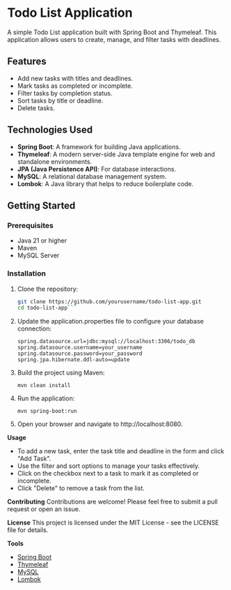 # Todo List Application

A simple Todo List application built with Spring Boot and Thymeleaf. This application allows users to create, manage, and filter tasks with deadlines.

## Features

- Add new tasks with titles and deadlines.
- Mark tasks as completed or incomplete.
- Filter tasks by completion status.
- Sort tasks by title or deadline.
- Delete tasks.

## Technologies Used

- **Spring Boot**: A framework for building Java applications.
- **Thymeleaf**: A modern server-side Java template engine for web and standalone environments.
- **JPA (Java Persistence API)**: For database interactions.
- **MySQL**: A relational database management system.
- **Lombok**: A Java library that helps to reduce boilerplate code.

## Getting Started

### Prerequisites

- Java 21 or higher
- Maven
- MySQL Server

### Installation

1. Clone the repository:

   ```bash
   git clone https://github.com/yourusername/todo-list-app.git
   cd todo-list-app```

2. Update the application.properties file to configure your database connection:

    ```
    spring.datasource.url=jdbc:mysql://localhost:3306/todo_db
    spring.datasource.username=your_username
    spring.datasource.password=your_password
    spring.jpa.hibernate.ddl-auto=update
    ```
    

3. Build the project using Maven:

    ```mvn clean install```


4. Run the application:

    ```mvn spring-boot:run```


5. Open your browser and navigate to http://localhost:8080.

**Usage**
- To add a new task, enter the task title and deadline in the form and click "Add Task".
- Use the filter and sort options to manage your tasks effectively.
- Click on the checkbox next to a task to mark it as completed or incomplete.
- Click "Delete" to remove a task from the list.

**Contributing**
Contributions are welcome! Please feel free to submit a pull request or open an issue.

**License**
This project is licensed under the MIT License - see the LICENSE file for details.

**Tools**
- [Spring Boot](https://spring.io/projects/spring-boot)
- [Thymeleaf](https://www.thymeleaf.org/)
- [MySQL](https://www.mysql.com/)
- [Lombok](https://projectlombok.org/)
